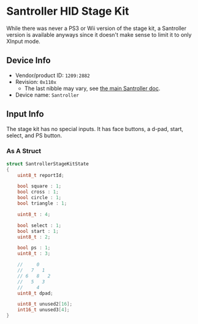 # Santroller HID Stage Kit

While there was never a PS3 or Wii version of the stage kit, a Santroller version is available anyways since it doesn't make sense to limit it to only XInput mode.

## Device Info

- Vendor/product ID: `1209:2882`
- Revision: `0x110x`
  - The last nibble may vary, see [the main Santroller doc](../../Other/Santroller.md).
- Device name: `Santroller`

## Input Info

The stage kit has no special inputs. It has face buttons, a d-pad, start, select, and PS button.

### As A Struct

```cpp
struct SantrollerStageKitState
{
    uint8_t reportId;

    bool square : 1;
    bool cross : 1;
    bool circle : 1;
    bool triangle : 1;

    uint8_t : 4;

    bool select : 1;
    bool start : 1;
    uint8_t : 2;

    bool ps : 1;
    uint8_t : 3;

    //     0
    //   7   1
    // 6   8   2
    //   5   3
    //     4
    uint8_t dpad;

    uint8_t unused2[16];
    int16_t unused3[4];
}
```
